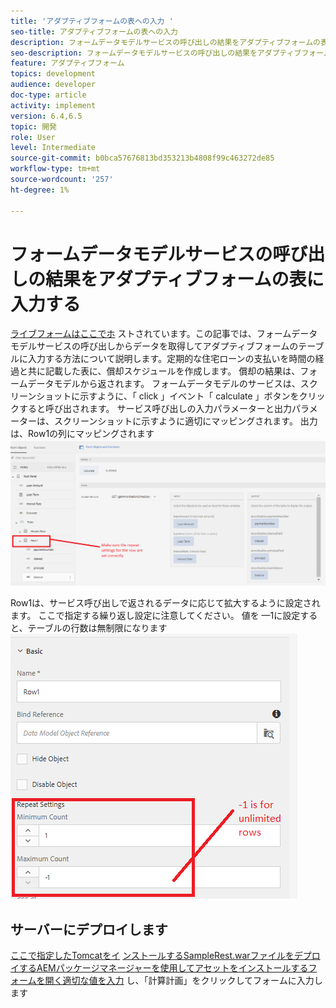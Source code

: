```yaml
---
title: 'アダプティブフォームの表への入力 '
seo-title: アダプティブフォームの表への入力
description: フォームデータモデルサービスの呼び出しの結果をアダプティブフォームの表に入力する
seo-description: フォームデータモデルサービスの呼び出しの結果をアダプティブフォームの表に入力する
feature: アダプティブフォーム
topics: development
audience: developer
doc-type: article
activity: implement
version: 6.4,6.5
topic: 開発
role: User
level: Intermediate
source-git-commit: b0bca57676813bd353213b4808f99c463272de85
workflow-type: tm+mt
source-wordcount: '257'
ht-degree: 1%

---
```



# フォームデータモデルサービスの呼び出しの結果をアダプティブフォームの表に入力する

[ライブフォームはここでホ](https://forms.enablementadobe.com/content/dam/formsanddocuments/amortization/jcr:content?wcmmode=disabled)
ストされています。この記事では、フォームデータモデルサービスの呼び出しからデータを取得してアダプティブフォームのテーブルに入力する方法について説明します。定期的な住宅ローンの支払いを時間の経過と共に記載した表に、償却スケジュールを作成します。 償却の結果は、フォームデータモデルから返されます。 フォームデータモデルのサービスは、スクリーンショットに示すように、「 click 」イベント「 calculate 」ボタンをクリックすると呼び出されます。 サービス呼び出しの入力パラメーターと出力パラメーターは、スクリーンショットに示すように適切にマッピングされます。 出力は、Row1の列にマッピングされます
![clickevent](assets/amortization.PNG)

Row1は、サービス呼び出しで返されるデータに応じて拡大するように設定されます。 ここで指定する繰り返し設定に注意してください。 値を —1に設定すると、テーブルの行数は無制限になります
![Row1](assets/rowconfiguration.PNG)

## サーバーにデプロイします

[ここで指定したTomcatをイ](/help/forms/ic-print-channel-tutorial/set-up-tomcat.md)
[ンストールするSampleRest.warファイルをデプロイするAEMパッケージマネージャーを使用してアセットをインストールするフォームを開く適切な値を入力](https://forms.enablementadobe.com/content/DemoServerBundles/SampleRest.war)
[ ](assets/amortizationschedule.zip) 
[](http://localhost:4502/content/dam/formsanddocuments/amortization/jcr:content?wcmmode=disabled)
し、「計算計画」をクリックしてフォームに入力します


